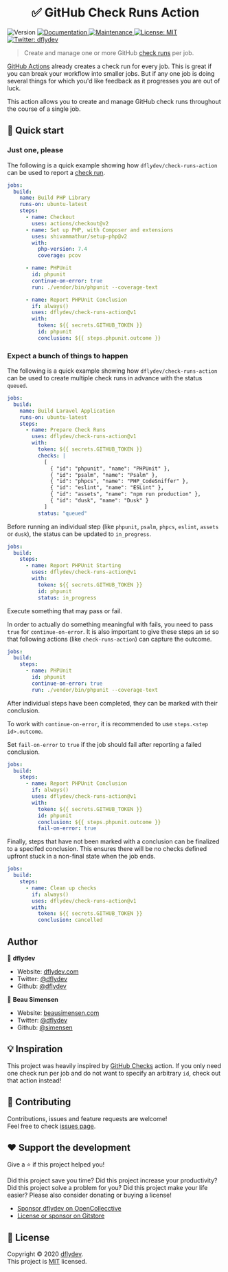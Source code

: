 <h1 align="center">✅ GitHub Check Runs Action</h1>
<p>
  <img alt="Version" src="https://img.shields.io/badge/version-0.1.0-blue.svg?cacheSeconds=2592000" />
  <a href="https://github.com/dflydev/check-runs-action#readme" target="_blank">
    <img alt="Documentation" src="https://img.shields.io/badge/documentation-yes-brightgreen.svg" />
  </a>
  <a href="https://github.com/dflydev/check-runs-action/graphs/commit-activity" target="_blank">
    <img alt="Maintenance" src="https://img.shields.io/badge/Maintained%3F-yes-green.svg" />
  </a>
  <a href="https://github.com/dflydev/check-runs-action/blob/master/LICENSE" target="_blank">
    <img alt="License: MIT" src="https://img.shields.io/github/license/dflydev/check-runs-action" />
  </a>
  <a href="https://twitter.com/dflydev" target="_blank">
    <img alt="Twitter: dflydev" src="https://img.shields.io/twitter/follow/dflydev.svg?style=social" />
  </a>
</p>

> Create and manage one or more GitHub [check runs](https://developer.github.com/v3/checks/runs/) per job.

[GitHub Actions](https://github.com/features/actions) already creates a check run for every job. This is great if you can break your workflow into smaller jobs. But if any one job is doing several things for which you'd like feedback as it progresses you are out of luck.

This action allows you to create and manage GitHub check runs throughout the course of a single job.

## 🚀 Quick start

### Just one, please

The following is a quick example showing how `dflydev/check-runs-action` can be used to report a [check run](https://developer.github.com/v3/checks/runs/).

```yml
jobs:
  build:
    name: Build PHP Library
    runs-on: ubuntu-latest
    steps:
      - name: Checkout
        uses: actions/checkout@v2
      - name: Set up PHP, with Composer and extensions
        uses: shivammathur/setup-php@v2
        with:
          php-version: 7.4
          coverage: pcov

      - name: PHPUnit
        id: phpunit
        continue-on-error: true
        run: ./vendor/bin/phpunit --coverage-text

      - name: Report PHPUnit Conclusion
        if: always()
        uses: dflydev/check-runs-action@v1
        with:
          token: ${{ secrets.GITHUB_TOKEN }}
          id: phpunit
          conclusion: ${{ steps.phpunit.outcome }}
```

### Expect a bunch of things to happen

The following is a quick example showing how `dflydev/check-runs-action` can be used to create multiple check runs in advance with the status `queued`.

```yml
jobs:
  build:
    name: Build Laravel Application
    runs-on: ubuntu-latest
    steps:
      - name: Prepare Check Runs
        uses: dflydev/check-runs-action@v1
        with:
          token: ${{ secrets.GITHUB_TOKEN }}
          checks: |
            [
              { "id": "phpunit", "name": "PHPUnit" },
              { "id": "psalm", "name": "Psalm" },
              { "id": "phpcs", "name": "PHP_CodeSniffer" },
              { "id": "eslint", "name": "ESLint" },
              { "id": "assets", "name": "npm run production" },
              { "id": "dusk", "name": "Dusk" }
            ]
          status: "queued"
```

Before running an individual step (like `phpunit`, `psalm`, `phpcs`, `eslint`, `assets` or `dusk`), the status can be updated to `in_progress`.

```yml
jobs:
  build:
    steps:
      - name: Report PHPUnit Starting
        uses: dflydev/check-runs-action@v1
        with:
          token: ${{ secrets.GITHUB_TOKEN }}
          id: phpunit
          status: in_progress
```

Execute something that may pass or fail.

In order to actually do something meaningful with fails, you need to pass `true` for `continue-on-error`. It is also important to give these steps an `id` so that following actions (like `check-runs-action`) can capture the outcome.

```yml
jobs:
  build:
    steps:
      - name: PHPUnit
        id: phpunit
        continue-on-error: true
        run: ./vendor/bin/phpunit --coverage-text
```

After individual steps have been completed, they can be marked with their conclusion.

To work with `continue-on-error`, it is recommended to use `steps.<step id>.outcome`.

Set `fail-on-error` to `true` if the job should fail after reporting a failed conclusion.

```yml
jobs:
  build:
    steps:
      - name: Report PHPUnit Conclusion
        if: always()
        uses: dflydev/check-runs-action@v1
        with:
          token: ${{ secrets.GITHUB_TOKEN }}
          id: phpunit
          conclusion: ${{ steps.phpunit.outcome }}
          fail-on-error: true
```

Finally, steps that have not been marked with a conclusion can be finalized to a specifed conclusion. This ensures there will be no checks defined upfront stuck in a non-final state when the job ends.

```yml
jobs:
  build:
    steps:
      - name: Clean up checks
        if: always()
        uses: dflydev/check-runs-action@v1
        with:
          token: ${{ secrets.GITHUB_TOKEN }}
          conclusion: cancelled
```


## Author

👥 **dflydev**

* Website: [dflydev.com](https://dflydev.com)
* Twitter: [@dflydev](https://twitter.com/dflydev)
* Github: [@dflydev](https://github.com/dflydev)

👤 **Beau Simensen**

* Website: [beausimensen.com](https://beausimensen.com)
* Twitter: [@dflydev](https://twitter.com/beausimensen)
* Github: [@simensen](https://github.com/simensen)


## 💡 Inspiration

This project was heavily inspired by [GitHub Checks](https://github.com/LouisBrunner/checks-action) action. If you only need one check run per job and do not want to specify an arbitrary `id`, check out that action instead!


## 🤝 Contributing

Contributions, issues and feature requests are welcome!<br />Feel free to check [issues page](https://github.com/dflydev/check-runs-action/issues).


## ❤️ Support the development

Give a ⭐️ if this project helped you!

Did this project save you time? Did this project increase your productivity? Did this project solve a problem for you? Did this project make your life easier? Please also consider donating or buying a license!

* [Sponsor dflydev on OpenCollecctive](https://opencollective.com/dflydev)
* [License or sponsor on Gitstore](https://enjoy.gitstore.app/repositories/dflydev/check-runs-action)


## 📝 License

Copyright © 2020 [dflydev](https://github.com/dflydev).<br />
This project is [MIT](https://github.com/dflydev/check-runs-action/blob/master/LICENSE) licensed.

